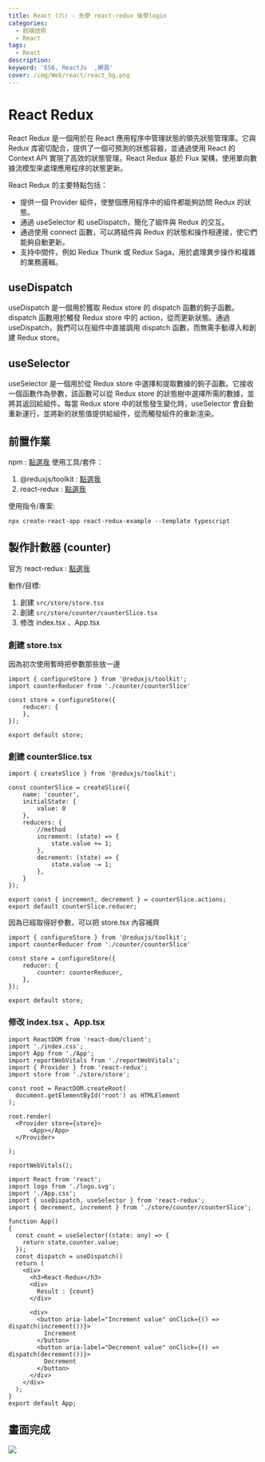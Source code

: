 ```yaml
---
title: React (六) - 先學 react-redux 後學login
categories: 
  - 前端技術
  - React
tags: 
  - React
description:
keyword: 'ES6, ReactJs  ,網頁'
cover: /img/Web/react/react_bg.png
---
```


# React Redux

React Redux 是一個用於在 React 應用程序中管理狀態的領先狀態管理庫。它與 Redux 库密切配合，提供了一個可預測的狀態容器，並通過使用 React 的 Context API 實現了高效的狀態管理。React Redux 基於 Flux 架構，使用單向數據流模型來處理應用程序的狀態更新。

React Redux 的主要特點包括：

- 提供一個 Provider 組件，使整個應用程序中的組件都能夠訪問 Redux 的狀態。
- 通過 useSelector 和 useDispatch，簡化了組件與 Redux 的交互。
- 通過使用 connect 函數，可以將組件與 Redux 的狀態和操作相連接，使它們能夠自動更新。
- 支持中間件，例如 Redux Thunk 或 Redux Saga，用於處理異步操作和複雜的業務邏輯。

## useDispatch 
useDispatch 是一個用於獲取 Redux store 的 dispatch 函數的鉤子函數。dispatch 函數用於觸發 Redux store 中的 action，從而更新狀態。通過 useDispatch，我們可以在組件中直接調用 dispatch 函數，而無需手動導入和創建 Redux store。

## useSelector 
useSelector 是一個用於從 Redux store 中選擇和提取數據的鉤子函數。它接收一個函數作為參數，該函數可以從 Redux store 的狀態樹中選擇所需的數據，並將其返回給組件。每當 Redux store 中的狀態發生變化時，useSelector 會自動重新運行，並將新的狀態值提供給組件，從而觸發組件的重新渲染。

## 前置作業

npm : [點選我](https://www.npmjs.com/)
使用工具/套件：

1. @reduxjs/toolkit : [點選我](https://www.npmjs.com/package/@reduxjs/toolkit)
2. react-redux : [點選我](https://www.npmjs.com/package/react-redux)

使用指令/專案:

```command
npx create-react-app react-redux-example --template typescript
```

## 製作計數器 (counter)

官方 react-redux : [點選我](https://react-redux.js.org/)

動作/目標:

1. 創建 ```src/store/store.tsx```
2. 創建 ```src/store/counter/counterSlice.tsx```
3. 修改 index.tsx 、App.tsx

### 創建 store.tsx

因為初次使用暫時把參數那些放一邊

```tsx
import { configureStore } from '@reduxjs/toolkit';
import counterReducer from './counter/counterSlice'

const store = configureStore({
    reducer: {
    },
});

export default store;
```

### 創建 counterSlice.tsx

```tsx
import { createSlice } from '@reduxjs/toolkit';

const counterSlice = createSlice({
    name: 'counter',
    initialState: {
        value: 0
    },
    reducers: {
        //method
        increment: (state) => {
            state.value += 1;
        },
        decrement: (state) => {
            state.value -= 1;
        },
    }
});

export const { increment, decrement } = counterSlice.actions;
export default counterSlice.reducer;
```

因為已經取得好參數，可以把 store.tsx 內容補齊

```tsx
import { configureStore } from '@reduxjs/toolkit';
import counterReducer from './counter/counterSlice'

const store = configureStore({
    reducer: {
        counter: counterReducer,
    },
});

export default store;
```

### 修改 index.tsx 、App.tsx

```tsx index.tsx
import ReactDOM from 'react-dom/client';
import './index.css';
import App from './App';
import reportWebVitals from './reportWebVitals';
import { Provider } from 'react-redux';
import store from './store/store';

const root = ReactDOM.createRoot(
  document.getElementById('root') as HTMLElement
);

root.render(
  <Provider store={store}>
      <App></App>
  </Provider>

);

reportWebVitals();
```

```tsx App.tsx
import React from 'react';
import logo from './logo.svg';
import './App.css';
import { useDispatch, useSelector } from 'react-redux';
import { decrement, increment } from './store/counter/counterSlice';

function App() 
{
  const count = useSelector((state: any) => {
    return state.counter.value;
  });
  const dispatch = useDispatch()
  return (
    <div>
      <h3>React-Redux</h3>
      <div>
        Result : {count}
      </div>

      <div>
        <button aria-label="Increment value" onClick={() => dispatch(increment())}>
          Increment
        </button>
        <button aria-label="Decrement value" onClick={() => dispatch(decrement())}>
          Decrement
        </button>
      </div>
    </div>
  );
}
export default App;

```

## 畫面完成
![](/image/20230604_14-36-16.png)

